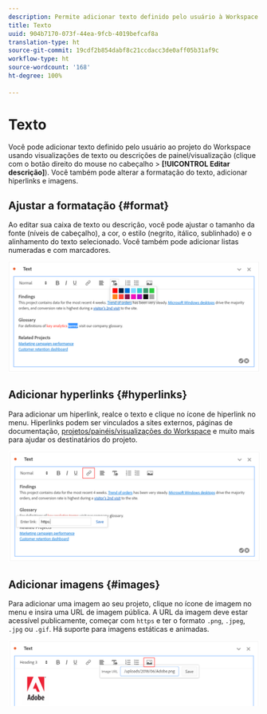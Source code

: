 ```yaml
---
description: Permite adicionar texto definido pelo usuário à Workspace.
title: Texto
uuid: 904b7170-073f-44ea-9fcb-4019befcaf8a
translation-type: ht
source-git-commit: 19cdf2b854dabf8c21ccdacc3de0aff05b31af9c
workflow-type: ht
source-wordcount: '168'
ht-degree: 100%

---
```



# Texto

Você pode adicionar texto definido pelo usuário ao projeto do Workspace usando visualizações de texto ou descrições de painel/visualização (clique com o botão direito do mouse no cabeçalho > **[!UICONTROL Editar descrição]**). Você também pode alterar a formatação do texto, adicionar hiperlinks e imagens.

## Ajustar a formatação {#format}

Ao editar sua caixa de texto ou descrição, você pode ajustar o tamanho da fonte (níveis de cabeçalho), a cor, o estilo (negrito, itálico, sublinhado) e o alinhamento do texto selecionado. Você também pode adicionar listas numeradas e com marcadores.

![](assets/format.png)

## Adicionar hyperlinks {#hyperlinks}

Para adicionar um hiperlink, realce o texto e clique no ícone de hiperlink no menu. Hiperlinks podem ser vinculados a sites externos, páginas de documentação, [projetos/painéis/visualizações do Workspace](https://experienceleague.adobe.com/docs/analytics/analyze/analysis-workspace/curate-share/shareable-links.html?lang=pt-BR) e muito mais para ajudar os destinatários do projeto.

![](assets/hyperlink.png)

## Adicionar imagens {#images}

Para adicionar uma imagem ao seu projeto, clique no ícone de imagem no menu e insira uma URL de imagem pública. A URL da imagem deve estar acessível publicamente, começar com `https` e ter o formato `.png`, `.jpeg`, `.jpg` ou `.gif`. Há suporte para imagens estáticas e animadas.

![](assets/image.png)
